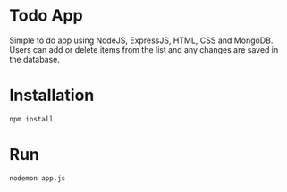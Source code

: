 # Todo App
Simple to do app using NodeJS, ExpressJS, HTML, CSS and MongoDB. Users can add or delete items from the list and any changes are saved in the database.

[](demonstration.gif)

# Installation
`npm install`

# Run
`nodemon app.js`
